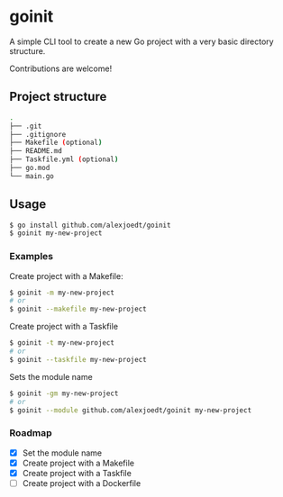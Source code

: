 # goinit

A simple CLI tool to create a new Go project with a very basic directory structure.

Contributions are welcome!

## Project structure

```bash
.
├── .git
├── .gitignore
├── Makefile (optional)
├── README.md
├── Taskfile.yml (optional)
├── go.mod
└── main.go
```

## Usage
    
```bash
$ go install github.com/alexjoedt/goinit
$ goinit my-new-project
```

### Examples

Create project with a Makefile:

```bash
$ goinit -m my-new-project
# or
$ goinit --makefile my-new-project
```

Create project with a Taskfile

```bash
$ goinit -t my-new-project
# or
$ goinit --taskfile my-new-project
```

Sets the module name

```bash
$ goinit -gm my-new-project
# or
$ goinit --module github.com/alexjoedt/goinit my-new-project
```

### Roadmap
- [x] Set the module name
- [x] Create project with a Makefile
- [x] Create project with a Taskfile
- [ ] Create project with a Dockerfile
